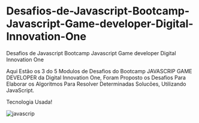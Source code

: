 # Desafios-de-Javascript-Bootcamp-Javascript-Game-developer-Digital-Innovation-One

Desafios de Javascript Bootcamp Javascript Game developer Digital Innovation One

Aqui Estão os 3 do 5 Modulos de Desafios do Bootcamp JAVASCRIP GAME DEVELOPER da Digital Innovation One, Foram Proposto os Desafios Para Elaborar os Algoritmos Para Resolver Determinadas Solucões, Utilizando JavaScript.

Tecnologia Usada!

![javascrip](https://user-images.githubusercontent.com/67304312/101297432-c4a4e700-3807-11eb-9b03-4a3b880585fe.png)
